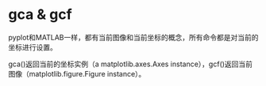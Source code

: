 # gca & gcf

pyplot和MATLAB一样，都有当前图像和当前坐标的概念，所有命令都是对当前的坐标进行设置。

gca()返回当前的坐标实例（a matplotlib.axes.Axes instance），gcf()返回当前图像（matplotlib.figure.Figure instance）。
